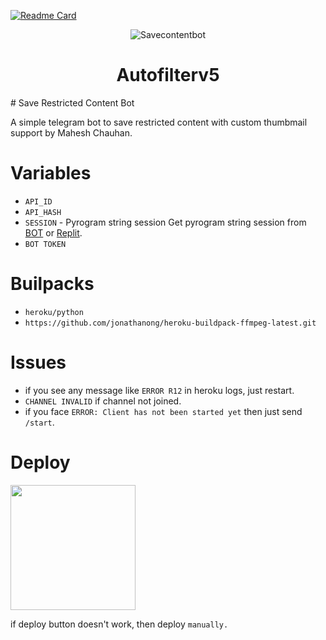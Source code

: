 [![Readme Card](https://github-readme-stats.vercel.app/api/pin/?username=groupdcbots&repo=savecontentbot&theme=tokyonight)](https://github.com/groupdcbots/savecontentbot&bg_color=#24292F)


<p align="center">
  <img src="assets/logo" alt="Savecontentbot">
</p>
<h1 align="center">
  <b>Autofilterv5</b>
</h1># Save Restricted Content Bot

A simple telegram bot to save restricted content with custom thumbmail support by Mahesh Chauhan.

# Variables

- `API_ID`
- `API_HASH`
- `SESSION` - Pyrogram string session
Get pyrogram string session from [BOT](https://t.me/SessionStringGeneratorZBot) or [Replit](https://replit.com/@dashezup/generate-pyrogram-session-string).
- `BOT TOKEN` 

# Builpacks

- `heroku/python`
- `https://github.com/jonathanong/heroku-buildpack-ffmpeg-latest.git`

# Issues
- if you see any message like `ERROR R12` in heroku logs, just restart. 
- `CHANNEL INVALID` if channel not joined. 
- if you face `ERROR: Client has not been started yet` then just send `/start`.

# Deploy
<p><a href="https://heroku.com/deploy"> <img src="https://img.shields.io/badge/Deploy%20To%20Heroku-blueviolet?style=for-the-badge&logo=heroku" width="200""/></a></p>

if deploy button doesn't work, then deploy `manually.`
